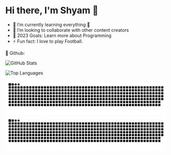 # Hi there, I'm Shyam 👋 


- 🌱 I’m currently learning everything 🤣
- 👯 I’m looking to collaborate with other content creators
- 🥅 2023 Goals: Learn more about Programming
- ⚡ Fun fact: I love to  play Football.


📌 Github:

![GitHub Stats](https://github-readme-stats.vercel.app/api?username=shyambaral&theme=radical)

![Top Languages](https://github-readme-stats.vercel.app/api/top-langs/?username=shyambaral&show_icons=true&theme=radical)



![github contribution grid snake animation](https://raw.githubusercontent.com/platane/platane/output/github-contribution-grid-snake-dark.svg#gh-dark-mode-only)![github contribution grid snake animation](https://raw.githubusercontent.com/platane/platane/output/github-contribution-grid-snake.svg#gh-light-mode-only)




